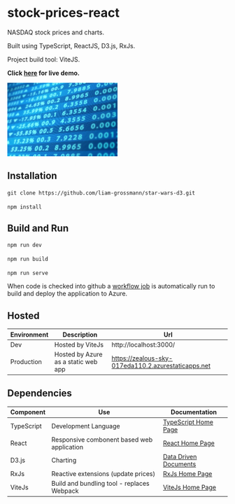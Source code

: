 # stock-prices-react

NASDAQ stock prices and charts. 

Built using TypeScript, ReactJS, D3.js, RxJs.

Project build tool: ViteJS.

**Click [here](https://zealous-sky-017eda110.2.azurestaticapps.net) for live demo.**

[<img src="src/assets/stockpricesreact.jpg" style="width: 50%; height: 50%" />](https://zealous-sky-017eda110.2.azurestaticapps.net)





## Installation 


    git clone https://github.com/liam-grossmann/star-wars-d3.git

    npm install




## Build and Run 

    npm run dev

    npm run build

    npm run serve 


When code is checked into github a [workflow job](.github/workflows) is automatically run to build and deploy the application to Azure.


## Hosted

| Environment | Description                          | Url                                                 |
| ------------| ------------------------------------ | --------------------------------------------------- |
| Dev          | Hosted by ViteJs                    | http://localhost:3000/                              | 
| Production   | Hosted by Azure as a static web app | https://zealous-sky-017eda110.2.azurestaticapps.net |



## Dependencies

| Component     | Use                                        | Documentation                                           |
| ------------- | ------------------------------------------ | ------------------------------------------------------- |
| TypeScript    | Development Language                       | [TypeScript Home Page](https://www.typescriptlang.org/) | 
| React         | Responsive combonent based web application | [React Home Page](https://reactjs.org/)                 |
| D3.js         | Charting                                   | [Data Driven Documents](https://d3js.org/)              |
| RxJs          | Reactive extensions (update prices)        | [RxJs Home Page](https://rxjs.dev/)                     |
| ViteJs        | Build and bundling tool - replaces Webpack | [ViteJs Home Page](https://vitejs.dev/)                 |

